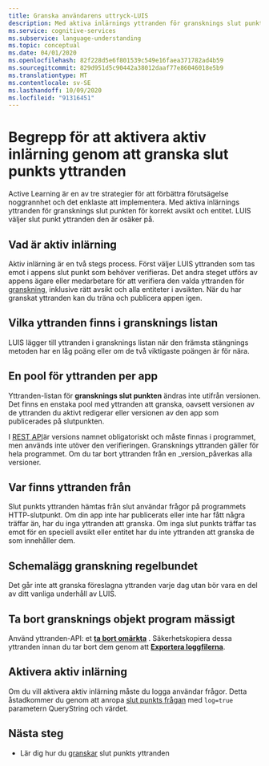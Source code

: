 ```yaml
---
title: Granska användarens uttryck-LUIS
description: Med aktiva inlärnings yttranden för gransknings slut punkten för korrekt avsikt och entitet. LUIS väljer slut punkt yttranden den är osäker på.
ms.service: cognitive-services
ms.subservice: language-understanding
ms.topic: conceptual
ms.date: 04/01/2020
ms.openlocfilehash: 82f228d5e6f801539c549e16faea371782ad4b59
ms.sourcegitcommit: 829d951d5c90442a38012daaf77e86046018e5b9
ms.translationtype: MT
ms.contentlocale: sv-SE
ms.lasthandoff: 10/09/2020
ms.locfileid: "91316451"
---
```

# <a name="concepts-for-enabling-active-learning-by-reviewing-endpoint-utterances"></a>Begrepp för att aktivera aktiv inlärning genom att granska slut punkts yttranden
Active Learning är en av tre strategier för att förbättra förutsägelse noggrannhet och det enklaste att implementera. Med aktiva inlärnings yttranden för gransknings slut punkten för korrekt avsikt och entitet. LUIS väljer slut punkt yttranden den är osäker på.

## <a name="what-is-active-learning"></a>Vad är aktiv inlärning
Aktiv inlärning är en två stegs process. Först väljer LUIS yttranden som tas emot i appens slut punkt som behöver verifieras. Det andra steget utförs av appens ägare eller medarbetare för att verifiera den valda yttranden för [granskning](luis-how-to-review-endpoint-utterances.md), inklusive rätt avsikt och alla entiteter i avsikten. När du har granskat yttranden kan du träna och publicera appen igen.

## <a name="which-utterances-are-on-the-review-list"></a>Vilka yttranden finns i gransknings listan
LUIS lägger till yttranden i gransknings listan när den främsta stängnings metoden har en låg poäng eller om de två viktigaste poängen är för nära.

## <a name="single-pool-for-utterances-per-app"></a>En pool för yttranden per app
Yttranden-listan för **gransknings slut punkten** ändras inte utifrån versionen. Det finns en enstaka pool med yttranden att granska, oavsett versionen av de yttranden du aktivt redigerar eller versionen av den app som publicerades på slutpunkten.

I [REST API](https://westus.dev.cognitive.microsoft.com/docs/services/luis-programmatic-apis-v3-0-preview/operations/58b6f32139e2bb139ce823c9)är versions namnet obligatoriskt och måste finnas i programmet, men används inte utöver den verifieringen. Gransknings yttranden gäller för hela programmet. Om du tar bort yttranden från en _version_påverkas alla versioner.

## <a name="where-are-the-utterances-from"></a>Var finns yttranden från
Slut punkts yttranden hämtas från slut användar frågor på programmets HTTP-slutpunkt. Om din app inte har publicerats eller inte har fått några träffar än, har du inga yttranden att granska. Om inga slut punkts träffar tas emot för en speciell avsikt eller entitet har du inte yttranden att granska de som innehåller dem.

## <a name="schedule-review-periodically"></a>Schemalägg granskning regelbundet
Det går inte att granska föreslagna yttranden varje dag utan bör vara en del av ditt vanliga underhåll av LUIS.

## <a name="delete-review-items-programmatically"></a>Ta bort gransknings objekt program mässigt
Använd yttranden-API: et **[ta bort omärkta](https://westus.dev.cognitive.microsoft.com/docs/services/5890b47c39e2bb17b84a55ff/operations/58b6f32139e2bb139ce823c9)** . Säkerhetskopiera dessa yttranden innan du tar bort dem genom att **[Exportera loggfilerna](https://westus.dev.cognitive.microsoft.com/docs/services/5890b47c39e2bb17b84a55ff/operations/5890b47c39e2bb052c5b9c36)**.

## <a name="enable-active-learning"></a>Aktivera aktiv inlärning

Om du vill aktivera aktiv inlärning måste du logga användar frågor. Detta åstadkommer du genom att anropa [slut punkts frågan](luis-get-started-create-app.md#query-the-v3-api-prediction-endpoint) med `log=true` parametern QueryString och värdet.

## <a name="next-steps"></a>Nästa steg

* Lär dig hur du [granskar](luis-how-to-review-endpoint-utterances.md) slut punkts yttranden
